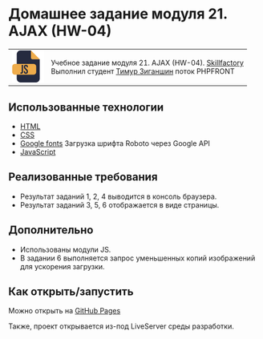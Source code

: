 # Домашнее задание модуля 21. AJAX (HW-04)

<table>
  <tr>
    <td>
      <img src="./assets/images/js64.png">
    </td>
    <td>
      Учебное задание модуля 21. AJAX (HW-04). 
      <a href="https://skillfactory.ru/">Skillfactory</a><br> 
      Выполнил студент <a href="https://github.com/27X19">Тимур Зиганшин</a> поток PHPFRONT
    </td>
  </tr>
</table>

## Использованные технологии

- [HTML](https://www.w3.org/TR/2021/SPSD-html52-20210128/)
- [CSS](https://developer.mozilla.org/ru/docs/Learn/Getting_started_with_the_web/CSS_basics)
- [Google fonts](https://fonts.google.com/specimen/Roboto) Загрузка шрифта Roboto через Google API
- [JavaScript](https://262.ecma-international.org)

## Реализованные требования

- Результат заданий 1, 2, 4 выводится в консоль браузера.
- Результат заданий 3, 5, 6 отображается в виде страницы.

## Дополнительно

- Использованы модули JS.
- В задании 6 выполняется запрос уменьшенных копий изображений для ускорения загрузки.

## Как открыть/запустить

Можно открыть на [GitHub Pages](https://27x19.github.io/AJAX-HW-04-/)

Также, проект открывается из-под LiveServer среды разработки.
